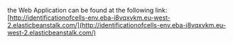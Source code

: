 the Web Application can be found at the following link:<br>
[http://identificationofcells-env.eba-i8vqxvkm.eu-west-2.elasticbeanstalk.com/](http://identificationofcells-env.eba-i8vqxvkm.eu-west-2.elasticbeanstalk.com/)
